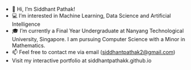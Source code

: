 - 👋 Hi, I’m Siddhant Pathak!
- 💻 I’m interested in Machine Learning, Data Science and Artificial Intelligence
- 🎓 I’m currently a Final Year Undergraduate at Nanyang Technological University, Singapore. I am pursuing Computer Science with a Minor in Mathematics.
- 📫 Feel free to contact me via email (siddhantpathak2@gmail.com)
- Visit my interactive portfolio at siddhantpathakk.github.io
<!---
siddhantpathakk/siddhantpathakk is a ✨ special ✨ repository because its `README.md` (this file) appears on your GitHub profile.
You can click the Preview link to take a look at your changes.
--->
